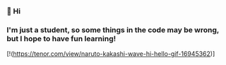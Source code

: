 ### 👋 Hi
### I'm just a student, so some things in the code may be wrong, but I hope to have fun learning!
[!(https://tenor.com/view/naruto-kakashi-wave-hi-hello-gif-16945362)]
